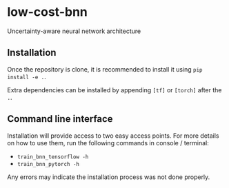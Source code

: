 # low-cost-bnn
Uncertainty-aware neural network architecture

## Installation
Once the repository is clone, it is recommended to install it using `pip install -e .`.

Extra dependencies can be installed by appending `[tf]` or `[torch]` after the `.`.

## Command line interface
Installation will provide access to two easy access points. For more details on how to use them, run the following commands in console / terminal:

- `train_bnn_tensorflow -h`
- `train_bnn_pytorch -h`

Any errors may indicate the installation process was not done properly.
